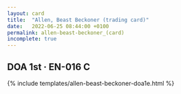 ```yaml
---
layout: card
title:  "Allen, Beast Beckoner (trading card)"
date:   2022-06-25 08:44:00 +0100
permalink: allen-beast-beckoner_(card)
incomplete: true
---
```


## DOA 1st &middot; EN-016 C

{% include templates/allen-beast-beckoner-doa1e.html %}
